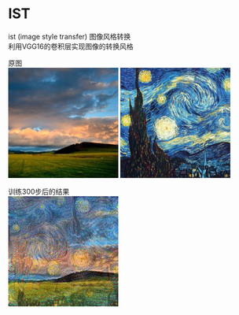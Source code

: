 # IST
ist (image style transfer) 图像风格转换  
利用VGG16的卷积层实现图像的转换风格  

原图  
![Image text](https://github.com/taodashen/IST/blob/master/images/Grassland.jpg)
![Image text](https://github.com/taodashen/IST/blob/master/images/Star_sky.jpg)

训练300步后的结果  
![Image text](https://github.com/taodashen/IST/blob/master/output_dir/result-00300.jpg)
